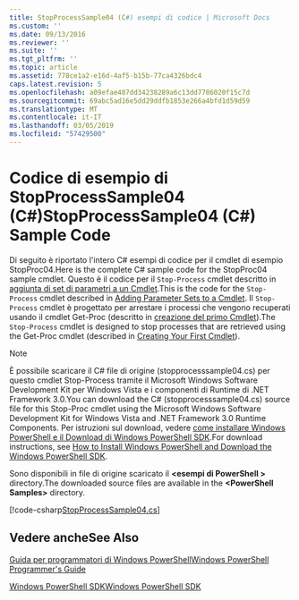 ```yaml
---
title: StopProcessSample04 (C#) esempi di codice | Microsoft Docs
ms.custom: ''
ms.date: 09/13/2016
ms.reviewer: ''
ms.suite: ''
ms.tgt_pltfrm: ''
ms.topic: article
ms.assetid: 778ce1a2-e16d-4af5-b15b-77ca4326bdc4
caps.latest.revision: 5
ms.openlocfilehash: a09efae487dd34238289a6c13dd7786020f15c7d
ms.sourcegitcommit: 69abc5ad16e5dd29ddfb1853e266a4bfd1d59d59
ms.translationtype: MT
ms.contentlocale: it-IT
ms.lasthandoff: 03/05/2019
ms.locfileid: "57429500"
---
```

# <a name="stopprocesssample04-c-sample-code"></a><span data-ttu-id="21d4a-102">Codice di esempio di StopProcessSample04 (C#)</span><span class="sxs-lookup"><span data-stu-id="21d4a-102">StopProcessSample04 (C#) Sample Code</span></span>

<span data-ttu-id="21d4a-103">Di seguito è riportato l'intero C# esempi di codice per il cmdlet di esempio StopProc04.</span><span class="sxs-lookup"><span data-stu-id="21d4a-103">Here is the complete C# sample code for the StopProc04 sample cmdlet.</span></span> <span data-ttu-id="21d4a-104">Questo è il codice per il `Stop-Process` cmdlet descritto in [aggiunta di set di parametri a un Cmdlet](../cmdlet/adding-parameter-sets-to-a-cmdlet.md).</span><span class="sxs-lookup"><span data-stu-id="21d4a-104">This is the code for the `Stop-Process` cmdlet described in [Adding Parameter Sets to a Cmdlet](../cmdlet/adding-parameter-sets-to-a-cmdlet.md).</span></span> <span data-ttu-id="21d4a-105">Il `Stop-Process` cmdlet è progettato per arrestare i processi che vengono recuperati usando il cmdlet Get-Proc (descritto in [creazione del primo Cmdlet](../cmdlet/creating-a-cmdlet-without-parameters.md)).</span><span class="sxs-lookup"><span data-stu-id="21d4a-105">The `Stop-Process` cmdlet is designed to stop processes that are retrieved using the Get-Proc cmdlet (described in [Creating Your First Cmdlet](../cmdlet/creating-a-cmdlet-without-parameters.md)).</span></span>

> [!NOTE]
> <span data-ttu-id="21d4a-106">È possibile scaricare il C# file di origine (stopprocesssample04.cs) per questo cmdlet Stop-Process tramite il Microsoft Windows Software Development Kit per Windows Vista e i componenti di Runtime di .NET Framework 3.0.</span><span class="sxs-lookup"><span data-stu-id="21d4a-106">You can download the C# (stopprocesssample04.cs) source file for this Stop-Proc cmdlet using the Microsoft Windows Software Development Kit for Windows Vista and .NET Framework 3.0 Runtime Components.</span></span> <span data-ttu-id="21d4a-107">Per istruzioni sul download, vedere [come installare Windows PowerShell e il Download di Windows PowerShell SDK](/powershell/developer/installing-the-windows-powershell-sdk).</span><span class="sxs-lookup"><span data-stu-id="21d4a-107">For download instructions, see [How to Install Windows PowerShell and Download the Windows PowerShell SDK](/powershell/developer/installing-the-windows-powershell-sdk).</span></span>
>
> <span data-ttu-id="21d4a-108">Sono disponibili in file di origine scaricato il  **\<esempi di PowerShell >** directory.</span><span class="sxs-lookup"><span data-stu-id="21d4a-108">The downloaded source files are available in the **\<PowerShell Samples>** directory.</span></span>

[!code-csharp[StopProcessSample04.cs](../../powershell-sdk-samples/SDK-2.0/csharp/StopProcessSample04/StopProcessSample04.cs#L11-L435 "StopProcessSample04.cs")]

## <a name="see-also"></a><span data-ttu-id="21d4a-109">Vedere anche</span><span class="sxs-lookup"><span data-stu-id="21d4a-109">See Also</span></span>

[<span data-ttu-id="21d4a-110">Guida per programmatori di Windows PowerShell</span><span class="sxs-lookup"><span data-stu-id="21d4a-110">Windows PowerShell Programmer's Guide</span></span>](./windows-powershell-programmer-s-guide.md)

[<span data-ttu-id="21d4a-111">Windows PowerShell SDK</span><span class="sxs-lookup"><span data-stu-id="21d4a-111">Windows PowerShell SDK</span></span>](../windows-powershell-reference.md)